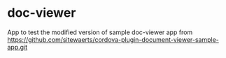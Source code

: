# doc-viewer
App to test the modified version of sample doc-viewer app from https://github.com/sitewaerts/cordova-plugin-document-viewer-sample-app.git

